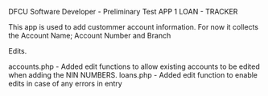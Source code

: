 DFCU Software Developer - Preliminary Test
APP 1 LOAN - TRACKER

This app is used to add custommer account information. For now it collects the 
Account Name; Account Number and Branch

Edits.

accounts.php - Added edit functions to allow existing accounts to be edited when adding the NIN NUMBERS.
loans.php - Added edit function to enable edits in case of any errors in entry

    
